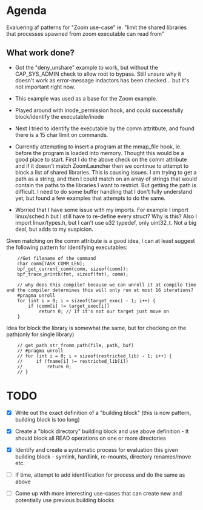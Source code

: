# Agenda

Evaluering af patterns for "Zoom use-case" ie. "limit the shared libraries that processes spawned from zoom executable can read from"

## What work done?
* Got the "deny_unshare" example to work, but without the CAP_SYS_ADMIN check to allow root to bypass. Still unsure why it doesn't work as error-message indactors has been checked... but it's not important right now.

* This example was used as a base for the Zoom example.

* Played around with inode_permission hook, and could successfully block/identify the executable/inode

* Next I tried to identify the executable by the comm attritbute, and found there is a 15 char limit on commands.

* Currently attempting to insert a program at the mmap_file hook, ie. before the program is loaded into memory. Thought this would be a good place to start. First I do the above check on the comm attribute and if it doesn't match ZoomLauncher then we continue to attempt to block a list of shared libraries. This is causing issues. I am trying to get a path as a string, and then I could match on an array of strings that would contain the paths to the libraries I want to restrict. But getting the path is difficult. I need to do some buffer handling that I don't fully understand yet, but found a few examples that attempts to do the same.

* Worried that I have some issue with my imports. For example I import linux/sched.h but I still have to re-define every struct? Why is this? Also I import linux/types.h, but I can't use u32 typedef, only uint32_t. Not a big deal, but adds to my suspicion.

Given matching on the comm attribute is a good idea, I can at least suggest the following pattern for identifying executables:
```
    //Get filename of the command 
    char comm[TASK_COMM_LEN];
    bpf_get_current_comm(comm, sizeof(comm));
    bpf_trace_printk(fmt, sizeof(fmt), comm);

    // why does this compile? because we can unroll it at compile time and the compiler determines this will only run at most 16 iterations?
    #pragma unroll
    for (int i = 0; i < sizeof(target_exec) - 1; i++) {
        if (comm[i] != target_exec[i])
            return 0; // If it's not our target just move on
    }
```

Idea for block the library is somewhat the same, but for checking on the path(only for single library)
```
    // get_path_str_fromm_path(file, path, buf)
    // #pragma unroll
    // for (int i = 0; i < sizeof(restricted_lib) - 1; i++) {
    //     if (fname[i] != restricted_lib[i])
    //         return 0;
    // }
```

# TODO
- [x] Write out the exact definition of a "building block" (this is now pattern, building block is too long)
- [x] Create a "block directory" building block and use above definition - It should block all READ operations on one or more directories
- [x] Identify and create a systematic process for evaluation this given building block - symlink, hardlink, re-mounts, directory renames/move etc.
- [ ] If time, attempt to add identification for process and do the same as above
- [ ] Come up with more interesting use-cases that can create new and potentially use previous building blocks




